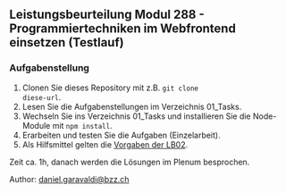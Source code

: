 ## Leistungsbeurteilung Modul 288 - Programmiertechniken im Webfrontend einsetzen (Testlauf)

### Aufgabenstellung
1. Clonen Sie dieses Repository mit z.B. <code>git clone diese-url</code>.
2. Lesen Sie die Aufgabenstellungen im Verzeichnis 01_Tasks.
3. Wechseln Sie ins Verzeichnis 01_Tasks und installieren Sie die Node-Module mit <code>npm install</code>.
4. Erarbeiten und testen Sie die Aufgaben (Einzelarbeit). 
5. Als Hilfsmittel gelten die [Vorgaben der LB02](http://ict.bzzlab.ch/content.php?top=2&lp=lp02&year=2021&sem=m288&file=exam/lb02/lernziele.md).

Zeit ca. 1h, danach werden die Lösungen im Plenum besprochen.

Author: daniel.garavaldi@bzz.ch


